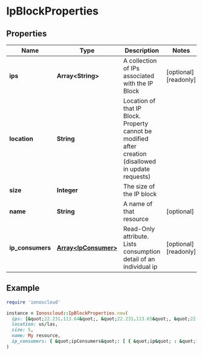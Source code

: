 # IpBlockProperties

## Properties

| Name | Type | Description | Notes |
| ---- | ---- | ----------- | ----- |
| **ips** | **Array&lt;String&gt;** | A collection of IPs associated with the IP Block | [optional][readonly] |
| **location** | **String** | Location of that IP Block. Property cannot be modified after creation (disallowed in update requests) |  |
| **size** | **Integer** | The size of the IP block |  |
| **name** | **String** | A name of that resource | [optional] |
| **ip_consumers** | [**Array&lt;IpConsumer&gt;**](IpConsumer.md) | Read-Only attribute. Lists consumption detail of an individual ip | [optional][readonly] |

## Example

```ruby
require 'ionoscloud'

instance = Ionoscloud::IpBlockProperties.new(
  ips: [&quot;22.231.113.64&quot;, &quot;22.231.113.65&quot;, &quot;22.231.113.66&quot;],
  location: us/las,
  size: 5,
  name: My resource,
  ip_consumers: { &quot;ipConsumers&quot;: [ { &quot;ip&quot; : &quot;192.18.2.11&quot;, &quot;mac&quot; : &quot;02:01:3f:52:6e:57&quot;, &quot;nicId&quot; : &quot;0e8ee463-1174-46f2-87ba-a5c79c14d8e5&quot;, &quot;serverId&quot; : &quot;e6a3466f-8d6e-4cb6-8001-f4e245f222b7&quot;, &quot;serverName&quot; : &quot;Unnamed Server&quot;, &quot;datacenterId&quot; : &quot;6e54a9ec-aace-4176-8ee4-1c3a704fccfc&quot;, &quot;datacenterName&quot; : &quot;IpConsumerDC&quot;} ] }
)
```

